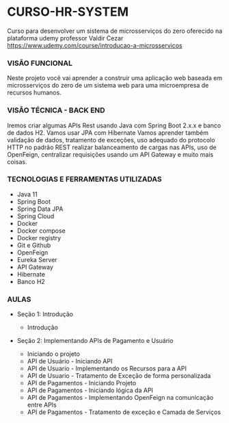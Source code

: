# CURSO-HR-SYSTEM

Curso para desenvolver um sistema de microsserviços do zero oferecido na plataforma udemy professor Valdir Cezar
https://www.udemy.com/course/introducao-a-microsservicos

### VISÃO FUNCIONAL

Neste projeto você vai aprender a construir uma aplicação web baseada em microsserviços do zero de um sistema 
web para uma microempresa de recursos humanos.

### VISÃO TÉCNICA - BACK END

Iremos criar algumas APIs Rest usando Java com Spring Boot 2.x.x e banco de dados H2. 
Vamos usar JPA com Hibernate Vamos aprender também validação de dados, tratamento de exceções, 
uso adequado do protocolo HTTP no padrão REST realizar balanceamento de cargas nas APIs, 
uso de OpenFeign, centralizar requisições usando um API Gateway e muito mais coisas.

### TECNOLOGIAS E FERRAMENTAS UTILIZADAS

- Java 11
- Spring Boot
- Spring Data JPA
- Spring Cloud
- Docker
- Docker compose
- Docker registry
- Git e Github
- OpenFeign
- Eureka Server
- API Gateway
- Hibernate
- Banco H2

### AULAS 

- Seção 1: Introdução
  - Introdução

- Seção 2: Implementando APIs de Pagamento e Usuário
  - Iniciando o projeto
  - API de Usuário - Iniciando API
  - API de Usuario - Implementando os Recursos para a API
  - API de Usuario - Tratamento de Exceção de forma personalizada
  - API de Pagamentos - Iniciando Projeto
  - API de Pagamentos - Iniciando lógica da API
  - API de Pagamentos - Implementando OpenFeign na comunicação entre APIs
  - API de Pagamentos - Tratamento de exceção e Camada de Serviços